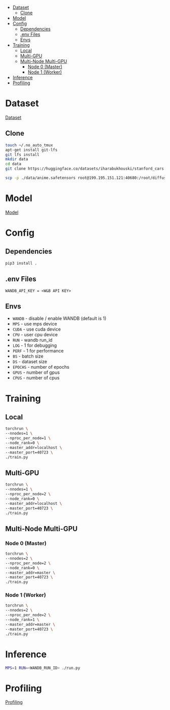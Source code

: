 - [Dataset](#dataset)
  - [Clone](#clone)
- [Model](#model)
- [Config](#config)
  - [Dependencies](#dependencies)
  - [.env Files](#env-files)
  - [Envs](#envs)
- [Training](#training)
  - [Local](#local)
  - [Multi-GPU](#multi-gpu)
  - [Multi-Node Multi-GPU](#multi-node-multi-gpu)
    - [Node 0 (Master)](#node-0-master)
    - [Node 1 (Worker)](#node-1-worker)
- [Inference](#inference)
- [Profiling](#profiling)

# Dataset

[Dataset](./docs/dataset.md)

## Clone

```bash
touch ~/.no_auto_tmux
apt-get install git-lfs
git lfs install
mkdir data
cd data
git clone https://huggingface.co/datasets/iharabukhouski/stanford_cars
```

```bash
scp -p ./data/anime.safetensors root@199.195.151.121:40680:/root/diffusion/data/anime.safetensors
```

# Model

[Model](./docs/model.md)

# Config

## Dependencies

```bash
pip3 install .
```

## .env Files

```
WANDB_API_KEY = <W&B API KEY>
```

## Envs
- `WANDB` - disable / enable WANDB (default is 1)
- `MPS` - use mps device
- `CUDA` - use cuda device
- `CPU` - user cpu device
- `RUN` - wandb run_id
- `LOG` - 1 for debugging
- `PERF` - 1 for performance
- `BS` - batch size
- `DS` - dataset size
- `EPOCHS` - number of epochs
- `GPUS` - number of gpus
- `CPUS` - number of cpus

# Training

## Local

```bash
torchrun \
--nnodes=1 \
--nproc_per_node=1 \
--node_rank=0 \
--master_addr=localhost \
--master_port=40723 \
./train.py
```

## Multi-GPU

```bash
torchrun \
--nnodes=1 \
--nproc_per_node=2 \
--node_rank=0 \
--master_addr=localhost \
--master_port=40723 \
./train.py
```

## Multi-Node Multi-GPU


### Node 0 (Master)

```bash
torchrun \
--nnodes=2 \
--nproc_per_node=2 \
--node_rank=0 \
--master_addr=master \
--master_port=40723 \
./train.py
```

### Node 1 (Worker)

```bash
torchrun \
--nnodes=2 \
--nproc_per_node=2 \
--node_rank=1 \
--master_addr=master \
--master_port=40723 \
./train.py
```

# Inference

```bash
MPS=1 RUN=<WANDB_RUN_ID> ./run.py
```

# Profiling

[Profiling](./docs/profiling.md)
